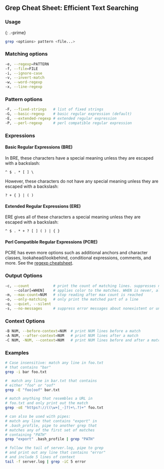 ## Grep Cheat Sheet: Efficient Text Searching

### Usage

{: .-prime}

```bash
grep <options> pattern <file...>
```

### Matching options

```bash
-e, --regexp=PATTERN
-f, --file=FILE
-i, --ignore-case
-v, --invert-match
-w, --word-regexp
-x, --line-regexp
```

### Pattern options

```bash
-F, --fixed-strings   # list of fixed strings
-G, --basic-regexp    # basic regular expression (default)
-E, --extended-regexp # extended regular expression
-P, --perl-regexp     # perl compatible regular expression
```

### Expressions

#### Basic Regular Expressions (BRE)

In BRE, these characters have a special meaning unless they are escaped with a backslash:

`^ $ . * [ ] \`

However, these characters do not have any special meaning unless they are escaped with a backslash:

`? + { } | ( )`

#### Extended Regular Expressions (ERE)

ERE gives all of these characters a special meaning unless they are escaped with a backslash:

`^ $ . * + ? [ ] ( ) | { }`

#### Perl Compatible Regular Expressions (PCRE)

PCRE has even more options such as additional anchors and character classes, lookahead/lookbehind, conditional expressions, comments, and more. See the [regexp cheatsheet](/regexp).

### Output Options

```bash
-c, --count           # print the count of matching lines. suppresses normal output
    --color[=WHEN]    # applies color to the matches. WHEN is never, always, or auto
-m, --max-count=NUM   # stop reading after max count is reached
-o, --only-matching   # only print the matched part of a line
-q, --quiet, --silent
-s, --no-messages     # suppress error messages about nonexistent or unreadable files
```

### Context Options

```bash
-B NUM, --before-context=NUM  # print NUM lines before a match
-A NUM, --after-context=NUM   # print NUM lines after a match
-C NUM, -NUM, --context=NUM   # print NUM lines before and after a match
```

### Examples

```bash
# Case insensitive: match any line in foo.txt
# that contains "bar"
grep -i bar foo.txt

#  match any line in bar.txt that contains
# either "foo" or "oof"
grep -E "foo|oof" bar.txt

# match anything that resembles a URL in
# foo.txt and only print out the match
grep -oE "https?://((\w+[_-]?)+\.?)+" foo.txt

# can also be used with pipes:
# match any line that contains "export" in
# .bash_profile, pipe to another grep that
# matches any of the first set of matches
# containing "PATH"
grep "export" .bash_profile | grep "PATH"

# follow the tail of server.log, pipe to grep
# and print out any line that contains "error"
# and include 5 lines of context
tail -f server.log | grep -iC 5 error
```
